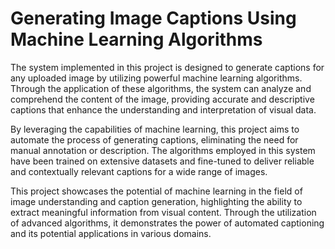 # Generating Image Captions Using Machine Learning Algorithms

The system implemented in this project is designed to generate captions for any uploaded image by utilizing powerful machine learning algorithms. Through the application of these algorithms, the system can analyze and comprehend the content of the image, providing accurate and descriptive captions that enhance the understanding and interpretation of visual data.

By leveraging the capabilities of machine learning, this project aims to automate the process of generating captions, eliminating the need for manual annotation or description. The algorithms employed in this system have been trained on extensive datasets and fine-tuned to deliver reliable and contextually relevant captions for a wide range of images.

This project showcases the potential of machine learning in the field of image understanding and caption generation, highlighting the ability to extract meaningful information from visual content. Through the utilization of advanced algorithms, it demonstrates the power of automated captioning and its potential applications in various domains.
